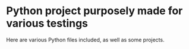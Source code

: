 # Python project purposely made for various testings

Here are various Python files included, as well as some projects.